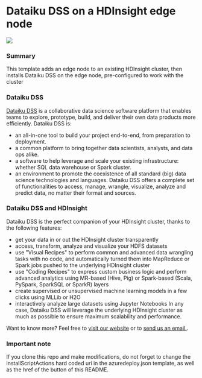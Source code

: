 # Dataiku DSS on a HDInsight edge node

<a href="https://portal.azure.com/#create/Microsoft.Template/uri/https%3A%2F%2Fraw.githubusercontent.com%2FNorSoulx%2Fdataiku-contrib%2Fmaster%2Fmicrosoft%2Fsolution-templates%2Fhdinsight%2Fazuredeploy.json" target="_blank">
    <img src="http://azuredeploy.net/deploybutton.png"/>
</a>

### Summary
This template adds an edge node to an existing HDInsight cluster, then installs Dataiku DSS on the edge node, pre-configured to work with the cluster

### Dataiku DSS
<a href="http://www.dataiku.com/dss/">Dataiku DSS</a> is a collaborative data science software platform that enables teams to explore, prototype, build, and deliver their own data products more efficiently.
Dataiku DSS is:
* an all-in-one tool to build your project end-to-end, from preparation to deployment.
* a common platform to bring together data scientists, analysts, and data ops alike.
* a software to help leverage and scale your existing infrastructure: whether SQL data warehouse or Spark cluster.
* an environment to promote the coexistence of all standard (big) data science technologies and languages.
Dataiku DSS offers a complete set of functionalities to access, manage, wrangle, visualize, analyze and predict data, no matter their format and sources. 

### Dataiku DSS and HDInsight
Dataiku DSS is the perfect companion of your HDInsight cluster, thanks to the following features:
* get your data in or out the HDInsight cluster transparently
* access, transform, analyze and visualize your HDFS datasets
* use "Visual Recipes" to perform common and advanced data wrangling tasks with no code, and automatically turned them into MapReduce or Spark jobs pushed to the underlying HDInsight cluster
* use "Coding Recipes" to express custom business logic and perform advanced analytics using MR-based (Hive, Pig) or Spark-based (Scala, PySpark, SparkSQL or SparkR) layers
* create supervised or unsupervised machine learning models in a few clicks using MLLib or H2O
* interactively analyze large datasets using Jupyter Notebooks
In any case, Dataiku DSS will leverage the underlying HDInsight cluster as much as possible to ensure maximum scalability and performance. 

Want to know more? Feel free to <a href="http://www.dataiku.com/">visit our website</a> or to <a href="mailto:contact@dataiku.com">send us an email.</a>. 

### Important note
If you clone this repo and make modifications, do not forget to change the installScriptActions hard coded uri in the azuredeploy.json template, as well as the href of the button of this README. 
